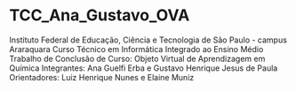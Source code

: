 # TCC_Ana_Gustavo_OVA
Instituto Federal de Educação, Ciência e Tecnologia de São Paulo - campus Araraquara
Curso Técnico em Informática Integrado ao Ensino Médio
Trabalho de Conclusão de Curso: Objeto Virtual de Aprendizagem em Química
Integrantes: Ana Guelfi Erba e Gustavo Henrique Jesus de Paula
Orientadores: Luiz Henrique Nunes e Elaine Muniz

